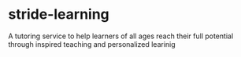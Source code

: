# stride-learning
A tutoring service to help learners of all ages reach their full potential through inspired teaching and personalized learinig
